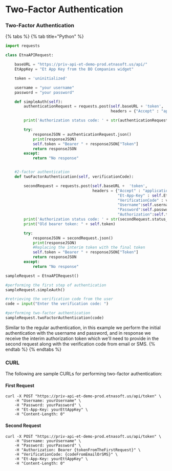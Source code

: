 # Two-Factor Authentication

### Two-Factor Authentication 

{% tabs %}
{% tab title="Python" %}
```python
import requests

class EtnaAPIRequest:

	baseURL = "https://priv-api-et-demo-prod.etnasoft.us/api/"
	EtAppKey = "Et App Key from the BO Companies widget"

	token = 'uninitialized'

	username = "your username"
	password = "your password"

	def simpleAuth(self):
		authenticationRequest = requests.post(self.baseURL + 'token', 
											  headers = {"Accept" : "application/json", "Et-App-Key" : self.EtAppKey, "Username":self.username, "Password":self.password})

		print('Authorization status code: ' + str(authenticationRequest.status_code) + '\n')

		try:
			responseJSON = authenticationRequest.json()
			print(responseJSON)
			self.token = "Bearer " + responseJSON["Token"]
			return responseJSON
		except:
			return "No response"


	#2-factor authentication
	def twoFactorAuthentication(self, verificationCode):

		secondRequest = requests.post(self.baseURL +  'token',
									  headers = {"Accept" : "application/json", 
									  			 "Et-App-Key" : self.EtAppKey, 
									  			 "VerificationCode" : verificationCode,  #the code from email or SMS
									  			 "Username":self.username, 
									  			 "Password":self.password,
									  			 "Authorization":self.token})
		print('Authorization status code: ' + str(secondRequest.status_code) + '\n')
		print("Old bearer token: " + self.token)

		try:
			responseJSON = secondRequest.json()
			print(responseJSON)
			#Replacing the interim token with the final token
			self.token = "Bearer " + responseJSON["Token"] 
			return responseJSON
		except:
			return "No response"

sampleRequest = EtnaAPIRequest()

#performing the first step of authentication
sampleRequest.simpleAuth()

#retrieving the verification code from the user
code = input("Enter the verification code: ")

#performing two-factor authentication
sampleRequest.twoFactorAuthentication(code)
```

Similar to the regular authentication, in this example we perform the initial authentication with the username and password, and in response we receive the interim authorization token which we'll need to provide in the second request along with the verification code from email or SMS.
{% endtab %}
{% endtabs %}

### CURL

The following are sample CURLs for performing two-factor authentication:

#### First Request

```text
curl -X POST "https://priv-api-et-demo-prod.etnasoft.us/api/token" \
	-H "Username: yourUsername" \
	-H "Password: yourPassword" \
	-H "Et-App-Key: yourEttAppKey" \
	-H "Content-Length: 0" 
```

#### Second Request

```text
curl -X POST "https://priv-api-et-demo-prod.etnasoft.us/api/token" \
	-H "Username: yourUsername" \
	-H "Password: yourPassword" \
	-H "Authorization: Bearer {tokenFromTheFirstRequest}" \
	-H "VerificationCode: {codeFromEmailOrSMS}" \
	-H "Et-App-Key: yourEttAppKey" \
	-H "Content-Length: 0"
```

